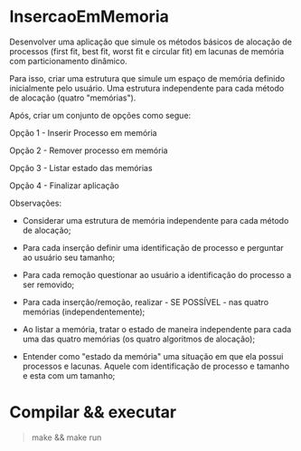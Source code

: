 # InsercaoEmMemoria

Desenvolver uma aplicação que simule os métodos básicos de alocação de processos (first fit, best fit, worst fit e circular fit) em lacunas de memória com particionamento dinâmico.

Para isso, criar uma estrutura que simule um espaço de memória definido inicialmente pelo usuário. Uma estrutura independente para cada método de alocação (quatro "memórias").

Após, criar um conjunto de opções como segue:

Opção 1 - Inserir Processo em memória

Opção 2 - Remover processo em memória

Opção 3 - Listar estado das memórias

Opção 4 - Finalizar aplicação

Observações:

- Considerar uma estrutura de memória independente para cada método de alocação;

- Para cada inserção definir uma identificação de processo e perguntar ao usuário seu tamanho;

- Para cada remoção questionar ao usuário a identificação do processo a ser removido;

- Para cada inserção/remoção, realizar - SE POSSÍVEL - nas quatro memórias 
(independentemente);

- Ao listar a memória, tratar o estado de maneira independente para cada uma das quatro memórias 
(os quatro algoritmos de alocação);

- Entender como "estado da memória" uma situação em que ela possui processos e lacunas. 
Aquele com identificação de processo e tamanho e esta com um tamanho;
	

# Compilar && executar

> make && make run
